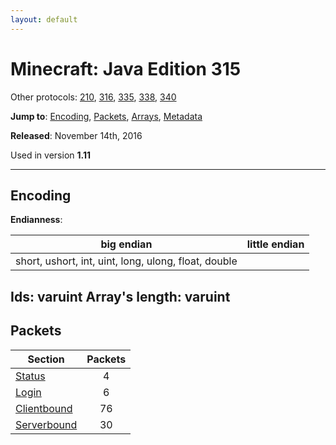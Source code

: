 ```yaml
---
layout: default
---
```


# Minecraft: Java Edition 315

Other protocols: [210](./java315), [316](./java315), [335](./java315), [338](./java315), [340](./java315)

**Jump to**: [Encoding](#encoding), [Packets](#packets), [Arrays](java315/arrays), [Metadata](java315/metadata)

**Released**: November 14th, 2016

Used in version **1.11**

-----
## Encoding

**Endianness**:

big endian | little endian
---|---
short, ushort, int, uint, long, ulong, float, double | 
**Ids**: varuint
**Array's length**: varuint
-----
## Packets

Section | Packets
---|:---:
[Status](java315/status) | 4
[Login](java315/login) | 6
[Clientbound](java315/clientbound) | 76
[Serverbound](java315/serverbound) | 30
